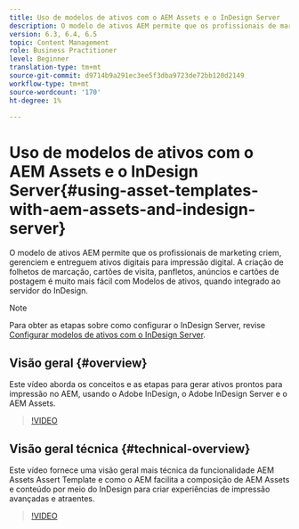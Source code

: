 ```yaml
---
title: Uso de modelos de ativos com o AEM Assets e o InDesign Server
description: O modelo de ativos AEM permite que os profissionais de marketing criem, gerenciem e entreguem ativos digitais para impressão digital. A criação de folhetos de marcação, cartões de visita, panfletos, anúncios e cartões de postagem é muito mais fácil com Modelos de ativos, quando integrado ao servidor do InDesign.
version: 6.3, 6.4, 6.5
topic: Content Management
role: Business Practitioner
level: Beginner
translation-type: tm+mt
source-git-commit: d9714b9a291ec3ee5f3dba9723de72bb120d2149
workflow-type: tm+mt
source-wordcount: '170'
ht-degree: 1%

---
```



# Uso de modelos de ativos com o AEM Assets e o InDesign Server{#using-asset-templates-with-aem-assets-and-indesign-server}

O modelo de ativos AEM permite que os profissionais de marketing criem, gerenciem e entreguem ativos digitais para impressão digital. A criação de folhetos de marcação, cartões de visita, panfletos, anúncios e cartões de postagem é muito mais fácil com Modelos de ativos, quando integrado ao servidor do InDesign.

>[!NOTE]
>
>Para obter as etapas sobre como configurar o InDesign Server, revise [Configurar modelos de ativos com o InDesign Server](asset-templates-technical-video-setup.md).

## Visão geral {#overview}

Este vídeo aborda os conceitos e as etapas para gerar ativos prontos para impressão no AEM, usando o Adobe InDesign, o Adobe InDesign Server e o AEM Assets.

>[!VIDEO](https://video.tv.adobe.com/v/25170?quality=12&learn=on)

## Visão geral técnica {#technical-overview}

Este vídeo fornece uma visão geral mais técnica da funcionalidade AEM Assets Assert Template e como o AEM facilita a composição de AEM Assets e conteúdo por meio do InDesign para criar experiências de impressão avançadas e atraentes.

>[!VIDEO](https://video.tv.adobe.com/v/17071/?quality=9&learn=on)